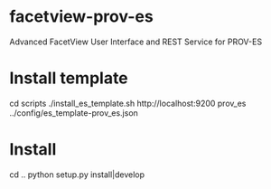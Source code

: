 # facetview-prov-es
Advanced FacetView User Interface and REST Service for PROV-ES


Install template
================

cd scripts
./install_es_template.sh http://localhost:9200 prov_es ../config/es_template-prov_es.json


Install
=======
cd ..
python setup.py install|develop
